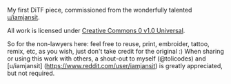 My first DiTF piece, commissioned from the wonderfully talented [u/iamjansit](https://www.reddit.com/user/iamjansit).

All work is licensed under [Creative Commons 0 v1.0 Universal](../../LICENSE).

So for the non-lawyers here: feel free to reuse, print, embroider, tattoo, remix, etc, as you wish, just don't take credit for the original :) When sharing or using this work with others, a shout-out to myself (@tolicodes) and [u/iamjansit] (https://www.reddit.com/user/iamjansit) is greatly appreciated, but not required.